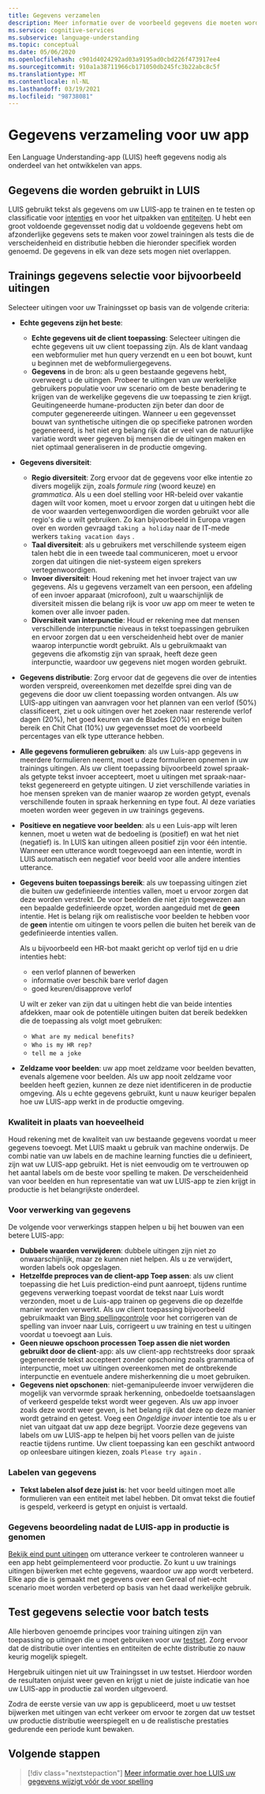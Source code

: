 ```yaml
---
title: Gegevens verzamelen
description: Meer informatie over de voorbeeld gegevens die moeten worden verzameld tijdens het ontwikkelen van uw app
ms.service: cognitive-services
ms.subservice: language-understanding
ms.topic: conceptual
ms.date: 05/06/2020
ms.openlocfilehash: c901d4024292ad03a9195ad0cbd226f473917ee4
ms.sourcegitcommit: 910a1a38711966cb171050db245fc3b22abc8c5f
ms.translationtype: MT
ms.contentlocale: nl-NL
ms.lasthandoff: 03/19/2021
ms.locfileid: "98738081"
---
```

# <a name="data-collection-for-your-app"></a>Gegevens verzameling voor uw app

Een Language Understanding-app (LUIS) heeft gegevens nodig als onderdeel van het ontwikkelen van apps.

## <a name="data-used-in-luis"></a>Gegevens die worden gebruikt in LUIS

LUIS gebruikt tekst als gegevens om uw LUIS-app te trainen en te testen op classificatie voor [intenties](luis-concept-intent.md) en voor het uitpakken van [entiteiten](luis-concept-entity-types.md). U hebt een groot voldoende gegevensset nodig dat u voldoende gegevens hebt om afzonderlijke gegevens sets te maken voor zowel trainingen als tests die de verscheidenheid en distributie hebben die hieronder specifiek worden genoemd.  De gegevens in elk van deze sets mogen niet overlappen.

## <a name="training-data-selection-for-example-utterances"></a>Trainings gegevens selectie voor bijvoorbeeld uitingen

Selecteer uitingen voor uw Trainingsset op basis van de volgende criteria:

* **Echte gegevens zijn het beste**:
    * **Echte gegevens uit de client toepassing**: Selecteer uitingen die echte gegevens uit uw client toepassing zijn.  Als de klant vandaag een webformulier met hun query verzendt en u een bot bouwt, kunt u beginnen met de webformuliergegevens.
    * **Gegevens** in de bron: als u geen bestaande gegevens hebt, overweegt u de uitingen.  Probeer te uitingen van uw werkelijke gebruikers populatie voor uw scenario om de beste benadering te krijgen van de werkelijke gegevens die uw toepassing te zien krijgt. Geuitingeneerde humane-producten zijn beter dan door de computer gegenereerde uitingen.  Wanneer u een gegevensset bouwt van synthetische uitingen die op specifieke patronen worden gegenereerd, is het niet erg belang rijk dat er veel van de natuurlijke variatie wordt weer gegeven bij mensen die de uitingen maken en niet optimaal generaliseren in de productie omgeving.
* **Gegevens diversiteit**:
    * **Regio diversiteit**: Zorg ervoor dat de gegevens voor elke intentie zo divers mogelijk zijn, zoals _formule ring_ (woord keuze) en _grammatica_.  Als u een doel stelling voor HR-beleid over vakantie dagen wilt voor komen, moet u ervoor zorgen dat u uitingen hebt die de voor waarden vertegenwoordigen die worden gebruikt voor alle regio's die u wilt gebruiken.  Zo kan bijvoorbeeld in Europa vragen over en worden gevraagd `taking a holiday` naar de IT-mede werkers `taking vacation days` .
    * **Taal diversiteit**: als u gebruikers met verschillende systeem eigen talen hebt die in een tweede taal communiceren, moet u ervoor zorgen dat uitingen die niet-systeem eigen sprekers vertegenwoordigen.
    * **Invoer diversiteit**: Houd rekening met het invoer traject van uw gegevens. Als u gegevens verzamelt van een persoon, een afdeling of een invoer apparaat (microfoon), zult u waarschijnlijk de diversiteit missen die belang rijk is voor uw app om meer te weten te komen over alle invoer paden.
    * **Diversiteit van interpunctie**: Houd er rekening mee dat mensen verschillende interpunctie niveaus in tekst toepassingen gebruiken en ervoor zorgen dat u een verscheidenheid hebt over de manier waarop interpunctie wordt gebruikt. Als u gebruikmaakt van gegevens die afkomstig zijn van spraak, heeft deze geen interpunctie, waardoor uw gegevens niet mogen worden gebruikt.
* **Gegevens distributie**: Zorg ervoor dat de gegevens die over de intenties worden verspreid, overeenkomen met dezelfde sprei ding van de gegevens die door uw client toepassing worden ontvangen. Als uw LUIS-app uitingen van aanvragen voor het plannen van een verlof (50%) classificeert, ziet u ook uitingen over het zoeken naar resterende verlof dagen (20%), het goed keuren van de Blades (20%) en enige buiten bereik en Chit Chat (10%) uw gegevensset moet de voorbeeld percentages van elk type utterance hebben.
* **Alle gegevens formulieren gebruiken**: als uw Luis-app gegevens in meerdere formulieren neemt, moet u deze formulieren opnemen in uw trainings uitingen. Als uw client toepassing bijvoorbeeld zowel spraak-als getypte tekst invoer accepteert, moet u uitingen met spraak-naar-tekst gegenereerd en getypte uitingen.  U ziet verschillende variaties in hoe mensen spreken van de manier waarop ze worden getypt, evenals verschillende fouten in spraak herkenning en type fout.  Al deze variaties moeten worden weer gegeven in uw trainings gegevens.
* **Positieve en negatieve voor beelden**: als u een Luis-app wilt leren kennen, moet u weten wat de bedoeling is (positief) en wat het niet (negatief) is. In LUIS kan uitingen alleen positief zijn voor één intentie. Wanneer een utterance wordt toegevoegd aan een intentie, wordt in LUIS automatisch een negatief voor beeld voor alle andere intenties utterance.
* **Gegevens buiten toepassings bereik**: als uw toepassing uitingen ziet die buiten uw gedefinieerde intenties vallen, moet u ervoor zorgen dat deze worden verstrekt. De voor beelden die niet zijn toegewezen aan een bepaalde gedefinieerde opzet, worden aangeduid met de **geen** intentie.  Het is belang rijk om realistische voor beelden te hebben voor de **geen** intentie om uitingen te voors pellen die buiten het bereik van de gedefinieerde intenties vallen.

    Als u bijvoorbeeld een HR-bot maakt gericht op verlof tijd en u drie intenties hebt:
    * een verlof plannen of bewerken
    * informatie over beschik bare verlof dagen
    * goed keuren/disapprove verlof

    U wilt er zeker van zijn dat u uitingen hebt die van beide intenties afdekken, maar ook de potentiële uitingen buiten dat bereik bedekken die de toepassing als volgt moet gebruiken:
    * `What are my medical benefits?`
    * `Who is my HR rep?`
    * `tell me a joke`
* **Zeldzame voor beelden**: uw app moet zeldzame voor beelden bevatten, evenals algemene voor beelden.  Als uw app nooit zeldzame voor beelden heeft gezien, kunnen ze deze niet identificeren in de productie omgeving. Als u echte gegevens gebruikt, kunt u nauw keuriger bepalen hoe uw LUIS-app werkt in de productie omgeving.

### <a name="quality-instead-of-quantity"></a>Kwaliteit in plaats van hoeveelheid

Houd rekening met de kwaliteit van uw bestaande gegevens voordat u meer gegevens toevoegt.  Met LUIS maakt u gebruik van machine onderwijs.  De combi natie van uw labels en de machine learning functies die u definieert, zijn wat uw LUIS-app gebruikt.  Het is niet eenvoudig om te vertrouwen op het aantal labels om de beste voor spelling te maken.  De verscheidenheid van voor beelden en hun representatie van wat uw LUIS-app te zien krijgt in productie is het belangrijkste onderdeel.

### <a name="preprocessing-data"></a>Voor verwerking van gegevens

De volgende voor verwerkings stappen helpen u bij het bouwen van een betere LUIS-app:

* **Dubbele waarden verwijderen**: dubbele uitingen zijn niet zo onwaarschijnlijk, maar ze kunnen niet helpen. Als u ze verwijdert, worden labels ook opgeslagen.
* **Hetzelfde preproces van de client-app Toep assen**: als uw client toepassing die het Luis prediction-eind punt aanroept, tijdens runtime gegevens verwerking toepast voordat de tekst naar Luis wordt verzonden, moet u de Luis-app trainen op gegevens die op dezelfde manier worden verwerkt. Als uw client toepassing bijvoorbeeld gebruikmaakt van [Bing spellingcontrole](../bing-spell-check/overview.md) voor het corrigeren van de spelling van invoer naar Luis, corrigeert u uw training en test u uitingen voordat u toevoegt aan Luis.
* **Geen nieuwe opschoon processen Toep assen die niet worden gebruikt door de client**-app: als uw client-app rechtstreeks door spraak gegenereerde tekst accepteert zonder opschoning zoals grammatica of interpunctie, moet uw uitingen overeenkomen met de ontbrekende interpunctie en eventuele andere misherkenning die u moet gebruiken.
* **Gegevens niet opschonen**: niet-gemanipuleerde invoer verwijderen die mogelijk van vervormde spraak herkenning, onbedoelde toetsaanslagen of verkeerd gespelde tekst wordt weer gegeven. Als uw app invoer zoals deze wordt weer geven, is het belang rijk dat deze op deze manier wordt getraind en getest. Voeg een _Ongeldige invoer_ intentie toe als u er niet van uitgaat dat uw app deze begrijpt. Voorzie deze gegevens van labels om uw LUIS-app te helpen bij het voors pellen van de juiste reactie tijdens runtime. Uw client toepassing kan een geschikt antwoord op onleesbare uitingen kiezen, zoals `Please try again` .

### <a name="labeling-data"></a>Labelen van gegevens

* **Tekst labelen alsof deze juist is**: het voor beeld uitingen moet alle formulieren van een entiteit met label hebben. Dit omvat tekst die foutief is gespeld, verkeerd is getypt en onjuist is vertaald.

### <a name="data-review-after-luis-app-is-in-production"></a>Gegevens beoordeling nadat de LUIS-app in productie is genomen

[Bekijk eind punt uitingen](luis-concept-review-endpoint-utterances.md) om utterance verkeer te controleren wanneer u een app hebt geïmplementeerd voor productie.  Zo kunt u uw trainings uitingen bijwerken met echte gegevens, waardoor uw app wordt verbeterd. Elke app die is gemaakt met gegevens over een Gereal of niet-echt scenario moet worden verbeterd op basis van het daad werkelijke gebruik.

## <a name="test-data-selection-for-batch-testing"></a>Test gegevens selectie voor batch tests

Alle hierboven genoemde principes voor training uitingen zijn van toepassing op uitingen die u moet gebruiken voor uw [testset](./luis-how-to-batch-test.md). Zorg ervoor dat de distributie over intenties en entiteiten de echte distributie zo nauw keurig mogelijk spiegelt.

Hergebruik uitingen niet uit uw Trainingsset in uw testset. Hierdoor worden de resultaten onjuist weer geven en krijgt u niet de juiste indicatie van hoe uw LUIS-app in productie zal worden uitgevoerd.

Zodra de eerste versie van uw app is gepubliceerd, moet u uw testset bijwerken met uitingen van echt verkeer om ervoor te zorgen dat uw testset uw productie distributie weerspiegelt en u de realistische prestaties gedurende een periode kunt bewaken.

## <a name="next-steps"></a>Volgende stappen

> [!div class="nextstepaction"]
> [Meer informatie over hoe LUIS uw gegevens wijzigt vóór de voor spelling](luis-concept-data-alteration.md)
